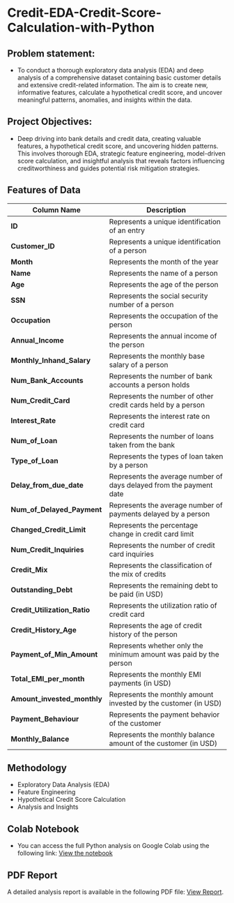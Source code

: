 # Credit-EDA-Credit-Score-Calculation-with-Python

## Problem statement:
- To conduct a thorough exploratory data analysis (EDA) and deep analysis of a comprehensive dataset containing basic customer details and extensive credit-related information. The aim is to create new, informative features, calculate a hypothetical credit score, and uncover meaningful patterns, anomalies, and insights within the data.

## Project Objectives:
- Deep driving into bank details and credit data, creating valuable features, a hypothetical credit score, and uncovering hidden patterns. This involves thorough EDA, strategic feature engineering, model-driven score calculation, and insightful analysis that reveals factors influencing creditworthiness and guides potential risk mitigation strategies.

## Features of Data 



| **Column Name**             | **Description**                                                             |
|-----------------------------|-----------------------------------------------------------------------------|
| **ID**                      | Represents a unique identification of an entry                              |
| **Customer_ID**             | Represents a unique identification of a person                              |
| **Month**                   | Represents the month of the year                                            |
| **Name**                    | Represents the name of a person                                             |
| **Age**                     | Represents the age of the person                                            |
| **SSN**                     | Represents the social security number of a person                           |
| **Occupation**              | Represents the occupation of the person                                     |
| **Annual_Income**           | Represents the annual income of the person                                  |
| **Monthly_Inhand_Salary**    | Represents the monthly base salary of a person                              |
| **Num_Bank_Accounts**       | Represents the number of bank accounts a person holds                       |
| **Num_Credit_Card**         | Represents the number of other credit cards held by a person                |
| **Interest_Rate**           | Represents the interest rate on credit card                                 |
| **Num_of_Loan**             | Represents the number of loans taken from the bank                          |
| **Type_of_Loan**            | Represents the types of loan taken by a person                              |
| **Delay_from_due_date**      | Represents the average number of days delayed from the payment date         |
| **Num_of_Delayed_Payment**   | Represents the average number of payments delayed by a person               |
| **Changed_Credit_Limit**     | Represents the percentage change in credit card limit                       |
| **Num_Credit_Inquiries**     | Represents the number of credit card inquiries                              |
| **Credit_Mix**              | Represents the classification of the mix of credits                         |
| **Outstanding_Debt**        | Represents the remaining debt to be paid (in USD)                           |
| **Credit_Utilization_Ratio** | Represents the utilization ratio of credit card                             |
| **Credit_History_Age**       | Represents the age of credit history of the person                          |
| **Payment_of_Min_Amount**    | Represents whether only the minimum amount was paid by the person           |
| **Total_EMI_per_month**      | Represents the monthly EMI payments (in USD)                               |
| **Amount_invested_monthly**  | Represents the monthly amount invested by the customer (in USD)             |
| **Payment_Behaviour**        | Represents the payment behavior of the customer                             |
| **Monthly_Balance**          | Represents the monthly balance amount of the customer (in USD)              |


## Methodology

- Exploratory Data Analysis (EDA)
- Feature Engineering
- Hypothetical Credit Score Calculation
- Analysis and Insights

## Colab Notebook
- You can access the full Python analysis on Google Colab using the following link: [View the notebook](Credit_Analysis.ipynb)


## PDF Report

A detailed analysis report is available in the following PDF file: [View Report](Credit_analysis.pdf).



